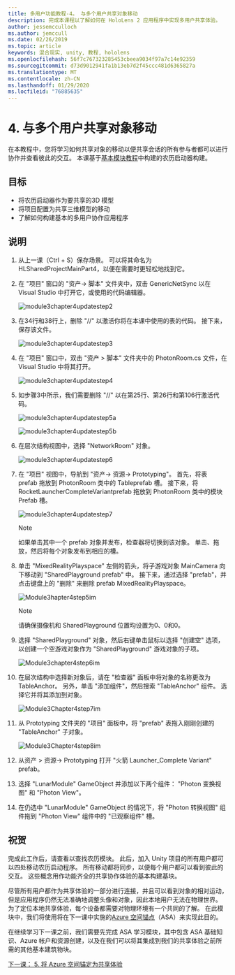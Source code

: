 ```yaml
---
title: 多用户功能教程-4。 与多个用户共享对象移动
description: 完成本课程以了解如何在 HoloLens 2 应用程序中实现多用户共享体验。
author: jessemcculloch
ms.author: jemccull
ms.date: 02/26/2019
ms.topic: article
keywords: 混合现实, unity, 教程, hololens
ms.openlocfilehash: 56f7c767323285453cbeea9034f97a7c14e92359
ms.sourcegitcommit: d73d9012941fa1b13eb7d2f45ccc481d6365827a
ms.translationtype: MT
ms.contentlocale: zh-CN
ms.lasthandoff: 01/29/2020
ms.locfileid: "76885635"
---
```

# <a name="4-sharing-object-movements-with-multiple-users"></a>4. 与多个用户共享对象移动

在本教程中，您将学习如何共享对象的移动以便共享会话的所有参与者都可以进行协作并查看彼此的交互。 本课基于[基本模块教程](mrlearning-base.md)中构建的农历启动器构建。

## <a name="objectives"></a>目标

- 将农历启动器作为要共享的3D 模型
- 将项目配置为共享三维模型的移动
- 了解如何构建基本的多用户协作应用程序

## <a name="instructions"></a>说明

1. 从上一课（Ctrl + S）保存场景。 可以将其命名为 HLSharedProjectMainPart4，以便在需要时更轻松地找到它。

2. 在 "项目" 窗口的 "资产-> 脚本" 文件夹中，双击 GenericNetSync 以在 Visual Studio 中打开它，或使用的代码编辑器。  

    ![module3chapter4updatestep2](images/module3chapter4updatestep2.png)

3. 在34行和38行上，删除 "//" 以激活你将在本课中使用的表的代码。 接下来，保存该文件。

    ![module3chapter4updatestep3](images/module3chapter4updatestep3.png)

4. 在 "项目" 窗口中，双击 "资产 > 脚本" 文件夹中的 PhotonRoom.cs 文件，在 Visual Studio 中将其打开。

    ![module3chapter4updatestep4](images/module3chapter4updatestep4.png)

5. 如步骤3中所示，我们需要删除 "//" 以在第25行、第26行和第106行激活代码。

    ![module3chapter4updatestep5a](images/module3chapter4updatestep5a.png)

    ![module3chapter4updatestep5b](images/module3chapter4updatestep5b.png)

6. 在层次结构视图中，选择 "NetworkRoom" 对象。

    ![module3chapter4updatestep6](images/module3chapter4updatestep6.png)

7. 在 "项目" 视图中，导航到 "资产-> 资源-> Prototyping"。 首先，将表 prefab 拖放到 PhotonRoom 类中的 Tableprefab 槽。 接下来，将 RocketLauncherCompleteVariantprefab 拖放到 PhotonRoom 类中的模块 Prefab 槽。

    ![module3chapter4updatestep7](images/module3chapter4updatestep7.png)

    >[!NOTE]
    >如果单击其中一个 prefab 对象并发布，检查器将切换到该对象。 单击、拖放，然后将每个对象发布到相应的槽。

8. 单击 "MixedRealityPlayspace" 左侧的箭头，将子游戏对象 MainCamera 向下移动到 "SharedPlayground prefab" 中。 接下来，通过选择 "prefab"，并点击键盘上的 "删除" 来删除 prefab MixedRealityPlayspace。

    ![Module3hapter4step5im](images/module3chapter4step5im.PNG)

    >[!NOTE]
    >请确保摄像机和 SharedPlayground 位置均设置为0、0和0。

9. 选择 "SharedPlayground" 对象，然后右键单击鼠标以选择 "创建空" 选项，以创建一个空游戏对象作为 "SharedPlayground" 游戏对象的子项。

   ![Module3chapter4step6im](images/module3chapter4step6im.PNG)

10. 在层次结构中选择新对象后，请在 "检查器" 面板中将对象的名称更改为 TableAnchor。 另外，单击 "添加组件"，然后搜索 "TableAnchor" 组件。 选择它并将其添加到对象。

    ![Module3Chapter4step7im](images/module3chapter4step7im.PNG)

11. 从 Prototyping 文件夹的 "项目" 面板中，将 "prefab" 表拖入刚刚创建的 "TableAnchor" 子对象。

    ![Module3Chapter4step8im](images/module3chapter4step8im.PNG)
   
12. 从资产 > 资源-> Prototyping 打开 "火箭 Launcher_Complete Variant" prefab。

13. 选择 "LunarModule" GameObject 并添加以下两个组件： "Photon 变换视图" 和 "Photon View"。

14. 在仍选中 "LunarModule" GameObject 的情况下，将 "Photon 转换视图" 组件拖到 "Photon View" 组件中的 "已观察组件" 槽。

## <a name="congratulations"></a>祝贺

完成此工作后，请查看以查找农历模块。 此后，加入 Unity 项目的所有用户都可以四处移动农历启动程序。  所有移动都将同步，以便每个用户都可以看到彼此的交互。 这些概念用作功能齐全的共享协作体验的基本构建基块。

尽管所有用户都作为共享体验的一部分进行连接，并且可以看到对象的相对运动，但是应用程序仍然无法准确地调整头像和对象，因此本地用户无法在物理世界。 为了定位本地共享体验，每个设备都需要对物理环境有一个共同的了解。 在此模块中，我们将使用将在下一课中实施的[Azure 空间锚点](<https://azure.microsoft.com//services/spatial-anchors/>)（ASA）来实现此目的。

在继续学习下一课之前，我们需要先完成 ASA 学习模块，其中包含 ASA 基础知识、Azure 帐户和资源创建，以及在我们可以将其集成到我们的共享体验之前所需的其他基本建筑物块。

[下一课： 5. 将 Azure 空间锚定为共享体验](mrlearning-sharing(photon)-ch5.md)
